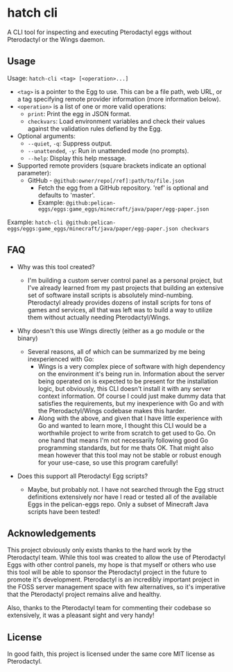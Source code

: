 # hatch cli

A CLI tool for inspecting and executing Pterodactyl eggs without Pterodactyl or the Wings daemon.

## Usage

Usage: `hatch-cli <tag> [<operation>...]`
- `<tag>` is a pointer to the Egg to use. This can be a file path, web URL, or a tag specifying remote provider information (more information below).
- `<operation>` is a list of one or more valid operations:
  - `print`: Print the egg in JSON format.
  - `checkvars`: Load environment variables and check their values against the validation rules defiend by the Egg.
- Optional arguments:
  - `--quiet`, `-q`: Suppress output.
  - `--unattended`, `-y`: Run in unattended mode (no prompts).
  - `--help`: Display this help message.
- Supported remote providers (square brackets indicate an optional parameter):
  - GitHub - `@github:owner/repo[/ref]:path/to/file.json`
    - Fetch the egg from a GitHub repository. 'ref' is optional and defaults to 'master'.
    - Example: `@github:pelican-eggs/eggs:game_eggs/minecraft/java/paper/egg-paper.json`

Example: `hatch-cli @github:pelican-eggs/eggs:game_eggs/minecraft/java/paper/egg-paper.json checkvars`

## FAQ

- Why was this tool created?
  - I'm building a custom server control panel as a personal project, but I've already learned from my past projects
    that building an extensive set of software install scripts is absolutely mind-numbing. Pterodactyl already
    provides dozens of install scripts for tons of games and services, all that was left was to build a way to
    utilize them without actually needing Pterodactyl/Wings.

- Why doesn't this use Wings directly (either as a go module or the binary)
  - Several reasons, all of which can be summarized by me being inexperienced with Go:
    - Wings is a very complex piece of software with high dependency on the environment it's being run in. Information
      about the server being operated on is expected to be present for the installation logic, but obviously, this
      CLI doesn't install it with any server context information. Of course I could just make dummy data that
      satisfies the requirements, but my inexperience with Go and with the Pterodactyl/Wings codebase makes this 
      harder.
    - Along with the above, and given that I have little experience with Go and wanted to learn more, I thought this
      CLI would be a worthwhile project to write from scratch to get used to Go. On one hand that means I'm not 
      necessarily following good Go programming standards, but for me thats OK. That might also mean however that 
      this tool may not be stable or robust enough for your use-case, so use this program carefully!

- Does this support all Pterodactyl Egg scripts?
  - Maybe, but probably not. I have not searched through the Egg struct definitions extensively nor have I
   read or tested all of the available Eggs in the pelican-eggs repo. Only a subset of Minecraft Java scripts
   have been tested!


## Acknowledgements

This project obviously only exists thanks to the hard work by the Pterodactyl team. While this tool was created
to allow the use of Pterodactyl Eggs with other control panels, my hope is that myself or others who use this 
tool will be able to sponsor the Pterodactyl project in the future to promote it's development. Pterodactyl is 
an incredibly important project in the FOSS server management space with few alternatives, so it's imperative 
that the Pterodactyl project remains alive and healthy.

Also, thanks to the Pterodactyl team for commenting their codebase so extensively, it was a pleasant sight and
very handy!

## License

In good faith, this project is licensed under the same core MIT license as Pterodactyl.